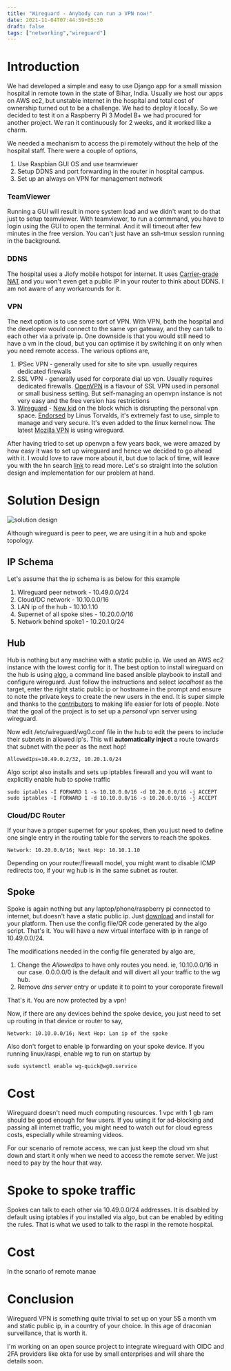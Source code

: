 ```yaml
---
title: "Wireguard - Anybody can run a VPN now!"
date: 2021-11-04T07:44:59+05:30
draft: false
tags: ["networking","wireguard"]
---
```

# Introduction

We had developed a simple and easy to use Django app for a small mission hospital in remote town in the state of Bihar, India.
Usually we host our apps on AWS ec2, but unstable internet in the hospital and total cost of ownership turned out to be a challenge. 
We had to deploy it locally. So we decided to test it on a Raspberry Pi 3 Model B+ we had procured for another project.
We ran it continuously for 2 weeks, and it worked like a charm.

We needed a mechanism to access the pi remotely without the help of the hospital staff. There were a couple of options,

1. Use Raspbian GUI OS and use teamviewer
2. Setup DDNS and port forwarding in the router in hospital campus. 
3. Set up an always on VPN for management network

### TeamViewer
Running a GUI will result in more system load and we didn't want to do that just to setup teamviewer. With teamviewer, to run a commmand, you have to login using the GUI to open the terminal. And it will timeout after few minutes in the free version. You can't just have an ssh-tmux session running in the background. 

### DDNS
The hospital uses a Jiofy mobile hotspot for internet. It uses [Carrier-grade NAT](https://en.wikipedia.org/wiki/Carrier-grade_NAT) and you won't even get a public IP in your router to think about DDNS. I am not aware of any workarounds for it. 

### VPN

The next option is to use some sort of VPN. With VPN, both the hospital and the developer would connect to the same vpn gateway, and they can talk 
to each other via a private ip. One downside is that you would still need to have a vm in the cloud, but you can optimise it by switching it on
only when you need remote access. The various options are,
1. IPSec VPN - generally used for site to site vpn. usually requires dedicated firewalls
2. SSL VPN - generally used for corporate dial up vpn. Usually requires dedicated firewalls. [OpenVPN](https://openvpn.net/) is a flavour of SSL VPN
 used in personal or small business setting. But self-managing an openvpn instance is not very easy and the free version has restrictions
3. [Wireguard](https://www.wireguard.com/) - [New kid](https://en.wikipedia.org/wiki/WireGuard#History) on the block which is disrupting the personal vpn space.
[Endorsed](https://lists.openwall.net/netdev/2018/08/02/124) by Linus Torvalds, it's extremely fast to use, simple to manage and very secure. It's even added to 
the linux kernel now. The latest [Mozilla VPN](https://www.mozilla.org/en-US/products/vpn/) is using wireguard. 

After having tried to set up openvpn a few years back, we were amazed by how easy it was to set up wireguard and hence we decided to go ahead with it.
I would love to rave more about it, but due to lack of time, will leave you with the hn search [link](https://hn.algolia.com/?dateRange=all&page=0&prefix=true&query=wireguard&sort=byPopularity&type=story)
to read more. Let's so straight into the solution design and implementation for our problem at hand.


# Solution Design


![solution design](/wg.svg "solution design")

Although wireguard is peer to peer, we are using it in a hub and spoke topology. 

## IP Schema
Let's assume that the ip schema is as below for this example
1. Wireguard peer network - 10.49.0.0/24
2. Cloud/DC network - 10.10.0.0/16
3. LAN ip of the hub - 10.10.1.10
4. Supernet of all spoke sites - 10.20.0.0/16
5. Network behind spoke1 - 10.20.1.0/24

## Hub
Hub is nothing but any machine with a static public ip. We used an AWS ec2 instance with the lowest config for it. 
The best option to install wireguard on the hub is using [algo](https://github.com/trailofbits/algo), a command line based
ansible playbook to install and configure wireguard. Just follow the instructions and select _localhost_ as the target,
enter the right static public ip or hostname in the prompt and ensure to note the private keys to create the new users in the end. 
It is super simple and thanks to the [contributors](https://github.com/trailofbits/algo/graphs/contributors) to making life easier
for lots of people. Note that the goal of the project is to set up a _personal_ vpn server using wireguard. 

Now edit /etc/wireguard/wg0.conf file in the hub to edit the peers to include their subnets in allowed ip's. This will **automatically
inject** a route towards that subnet with the peer as the next hop! 

```
AllowedIps=10.49.0.2/32, 10.20.1.0/24
```

Algo script also installs and sets up iptables firewall and you will want to explicitly enable hub to spoke traffic

```
sudo iptables -I FORWARD 1 -s 10.10.0.0/16 -d 10.20.0.0/16 -j ACCEPT
sudo iptables -I FORWARD 1 -d 10.10.0.0/16 -s 10.20.0.0/16 -j ACCEPT
```

### Cloud/DC Router
If your have a proper supernet for your spokes, then you just need to define one single entry in the routing table for the servers to reach the spokes.
```
Network: 10.20.0.0/16; Next Hop: 10.10.1.10
```
Depending on your router/firewall model, you might want to disable ICMP redirects too, if your wg hub is in the same subnet as router.

## Spoke

Spoke is again nothing but any laptop/phone/raspberry pi connected to internet, but doesn't have a static public ip. Just [download](https://www.wireguard.com/install/)
and install for your platform. Then use the config file/QR code generated by the algo script. That's it. You will have a new virtual interface with ip in 
range of 10.49.0.0/24.

The modifications needed in the config file generated by algo are,

1. Change the _AllowedIps_ to have only routes you need. ie, 10.10.0.0/16 in our case. 0.0.0.0/0 is the default and will divert all your traffic to the wg hub. 
2. Remove _dns server_ entry or update it to point to your coroporate firewall

That's it. You are now protected by a vpn!

Now, if there are any devices behind the spoke device, you just need to set up routing in that device or router to say,

```
Network: 10.10.0.0/16; Next Hop: Lan ip of the spoke
```

Also don't forget to enable ip forwarding on your spoke device. If you running linux/raspi, enable wg to run on startup by

```shell
sudo systemctl enable wg-quick@wg0.service
```

# Cost
Wireguard doesn't need much computing resources. 1 vpc with 1 gb ram should be good enough for few users. If you using it for ad-blocking and passing all internet
traffic, you might need to watch out for cloud egress costs, especially while streaming videos.

For our scenario of remote access, we can just keep the cloud vm shut down and start it only when we need to access the remote server. We just need to pay by the hour that way. 

# Spoke to spoke traffic
Spokes can talk to each other via 10.49.0.0/24 addresses. It is disabled by default using iptables if you installed via algo, but can be enabled by editing the rules.
That is what we used to talk to the raspi in the remote hospital.

# Cost
In the scnario of remote manae

# Conclusion

Wireguard VPN is something quite trivial to set up on your 5$ a month vm and static public ip, in a country of your choice. In this age of
draconian surveillance, that is worth it. 

I'm working on an open source project to integrate wireguard with OIDC and 2FA providers like okta for use by small enterprises and will share the details soon.